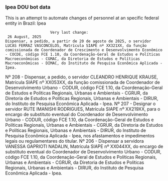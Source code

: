  ### Ipea DOU bot data
 This is an attempt to automate changes of personnel at an specific federal entity in Brazil: Ipea
 
                        Very last change: 
 	 26 August, 2025
	Dispensar, a pedido, a partir de 20 de agosto de 2025, o servidor LUCAS FERRAZ VASCONCELOS, Matrícula SIAPE nº XX321XX, da função comissionada de Coordenador de Crescimento e Desenvolvimento Econômico - COCDE, código FCE 1.10, da Coordenação-Geral de Estudos e Políticas Macroeconômicas - CGMAC, da Diretoria de Estudos e Políticas Macroeconômicas - DIMAC, do Instituto de Pesquisa Econômica Aplicada - Ipea.
Nº 208 - Dispensar, a pedido, o servidor CLEANDRO HENRIQUE KRAUSE, Matrícula SIAPE nº XX053XX, da função comissionada de Coordenador de Desenvolvimento Urbano - CODUR, código FCE 1.10, da Coordenação-Geral de Estudos e Políticas Regionais, Urbanas e Ambientais - CGRUR, da Diretoria de Estudos e Políticas Regionais, Urbanas e Ambientais - DIRUR, do Instituto de Pesquisa Econômica Aplicada - Ipea.
Nº 207 - Designar o servidor RUTE IMANISHI RODRIGUES, Matrícula SIAPE nº XX219XX, para o encargo de substituto eventual do Coordenador de Desenvolvimento Urbano - CODUR, código FCE 1.10, da Coordenação-Geral de Estudos e Políticas Regionais, Urbanas e Ambientais - CGRUR, da Diretoria de Estudos e Políticas Regionais, Urbanas e Ambientais - DIRUR, do Instituto de Pesquisa Econômica Aplicada - Ipea, nos afastamentos e impedimentos legais ou regulamentares do titular.
Nº 206 - Dispensar a servidora VANESSA GAPRIOTI NADALIN, Matrícula SIAPE nº XX044XX, do encargo de substituto eventual do Coordenador de Desenvolvimento Urbano - CODUR, código FCE 1.10, da Coordenação-Geral de Estudos e Políticas Regionais, Urbanas e Ambientais - CGRUR, da Diretoria de Estudos e Políticas Regionais, Urbanas e Ambientais - DIRUR, do Instituto de Pesquisa Econômica Aplicada - Ipea.
